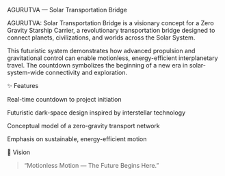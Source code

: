 AGURUTVA — Solar Transportation Bridge

AGURUTVA: Solar Transportation Bridge is a visionary concept for a Zero Gravity Starship Carrier, a revolutionary transportation bridge designed to connect planets, civilizations, and worlds across the Solar System.

This futuristic system demonstrates how advanced propulsion and gravitational control can enable motionless, energy-efficient interplanetary travel. The countdown symbolizes the beginning of a new era in solar-system-wide connectivity and exploration.

✨ Features

Real-time countdown to project initiation

Futuristic dark-space design inspired by interstellar technology

Conceptual model of a zero-gravity transport network

Emphasis on sustainable, energy-efficient motion


🧭 Vision

> “Motionless Motion — The Future Begins Here.”
